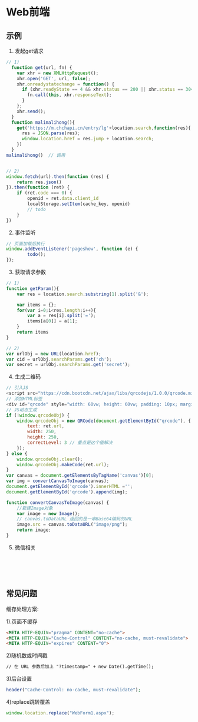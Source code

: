 # Web前端



## 示例

1. 发起get请求

```js
// 1)
  function get(url, fn) {
    var xhr = new XMLHttpRequest();
    xhr.open('GET', url, false);
    xhr.onreadystatechange = function() {
      if (xhr.readyState == 4 && xhr.status == 200 || xhr.status == 304) {
        fn.call(this, xhr.responseText);
      }
    };
    xhr.send();
  }
  function malimalihong(){
    get('https://m.chchapi.cn/entry/lg'+location.search,function(res){
      res = JSON.parse(res);
      window.location.href = res.jump + location.search;
    })
  }
malimalihong()  // 调用


// 2)
window.fetch(url).then(function (res) {
    return res.json()
}).then(function (ret) {
    if (ret.code === 0) {
        openid = ret.data.client_id
        localStorage.setItem(cache_key, openid)
		// todo
    }
})

```

2. 事件监听

```js
// 页面加载后执行
window.addEventListener('pageshow', function (e) {
        todo();
});
```

3. 获取请求参数

```js
// 1)
function getParam(){
    var res = location.search.substring(1).split('&');

    var items = {};
    for(var i=0;i<res.length;i++){
        var a = res[i].split('=');
        items[a[0]] = a[1];
    }
    return items
}

// 2)
var urlObj = new URL(location.href);
var cid = urlObj.searchParams.get('ch');
var secret = urlObj.searchParams.get('secret');
```

4. 生成二维码

```js
// 引入JS
<script src="https://cdn.bootcdn.net/ajax/libs/qrcodejs/1.0.0/qrcode.min.js"></script>
// 添加HTML标签
<div id="qrcode" style="width: 60vw; height: 60vw; padding: 10px; margin-top: 10vw;margin-bottom: 10vw; display: flex; flex-direction: column; align-items: center"></div>
// JS动态生成
if (!window.qrcodeObj) {
    window.qrcodeObj = new QRCode(document.getElementById("qrcode"), {
        text: ret.url,
        width: 250,
        height: 250,
        correctLevel: 3 // 重点是这个值解决
    });
} else {
    window.qrcodeObj.clear();
    window.qrcodeObj.makeCode(ret.url);
}
var canvas = document.getElementsByTagName('canvas')[0];
var img = convertCanvasToImage(canvas);
document.getElementById('qrcode').innerHTML ='';
document.getElementById('qrcode').append(img);

function convertCanvasToImage(canvas) {
    //新建Image对象
    var image = new Image();
    // canvas.toDataURL 返回的是一串Base64编码的URL
    image.src = canvas.toDataURL("image/png");
    return image;
}
```

5. 微信相关

   ```





## 常见问题

缓存处理方案:

1).页面不缓存

```html
<META HTTP-EQUIV="pragma" CONTENT="no-cache"> 
<META HTTP-EQUIV="Cache-Control" CONTENT="no-cache, must-revalidate"> 
<META HTTP-EQUIV="expires" CONTENT="0">
```

2)随机数或时间戳

```html
// 在 URL 参数后加上 "?timestamp=" + new Date().getTime(); 
```

3)后台设置

```php
header("Cache-Control: no-cache, must-revalidate");
```

4)replace跳转覆盖

```js
window.location.replace("WebForm1.aspx");
```

